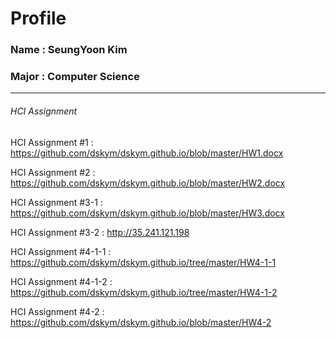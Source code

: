 # Profile

### Name : SeungYoon Kim
### Major : Computer Science

---

###### HCI Assignment

HCI Assignment #1 : <https://github.com/dskym/dskym.github.io/blob/master/HW1.docx>

HCI Assignment #2 : <https://github.com/dskym/dskym.github.io/blob/master/HW2.docx>

HCI Assignment #3-1 : <https://github.com/dskym/dskym.github.io/blob/master/HW3.docx>

HCI Assignment #3-2 : <http://35.241.121.198>

HCI Assignment #4-1-1 : <https://github.com/dskym/dskym.github.io/tree/master/HW4-1-1>

HCI Assignment #4-1-2 : <https://github.com/dskym/dskym.github.io/tree/master/HW4-1-2>

HCI Assignment #4-2 : <https://github.com/dskym/dskym.github.io/blob/master/HW4-2>
